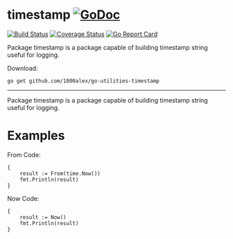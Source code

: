 # timestamp [![GoDoc](https://godoc.org/github.com/1800alex/go-utilities-timestamp?status.svg)](https://godoc.org/github.com/1800alex/go-utilities-timestamp)
[![Build Status](https://travis-ci.com/1800alex/go-utilities-timestamp.svg?branch=master)](https://travis-ci.com/1800alex/go-utilities-timestamp)
[![Coverage Status](https://coveralls.io/repos/github/1800alex/go-utilities-timestamp/badge.svg?branch=master)](https://coveralls.io/github/1800alex/go-utilities-timestamp?branch=master)
[![Go Report Card](https://goreportcard.com/badge/github.com/1800alex/go-utilities-timestamp)](https://goreportcard.com/report/github.com/1800alex/go-utilities-timestamp)


Package timestamp is a package capable of building timestamp string useful for logging.

Download:
```shell
go get github.com/1800alex/go-utilities-timestamp
```

* * *
Package timestamp is a package capable of building timestamp string useful for logging.





# Examples

From
Code:

```
{
	result := From(time.Now())
	fmt.Println(result)
}
```


Now
Code:

```
{
	result := Now()
	fmt.Println(result)
}
```



